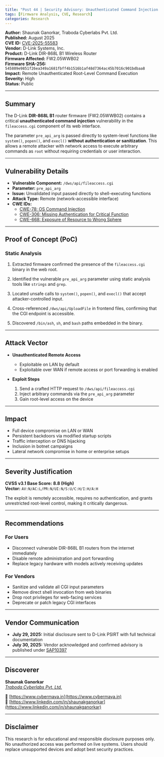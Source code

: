 ```yaml
---
title: "Post 44 | Security Advisory: Unauthenticated Command Injection in D-Link DIR-868L B1 (CVE-2025-55583)"
tags: [Firmware Analysis, CVE, Research]
categories: Research
---
```


**Author:** Shaunak Ganorkar, Traboda Cyberlabs Pvt. Ltd.  
**Published:** August 2025  
**CVE ID:** [CVE-2025-55583](https://cve.mitre.org/cgi-bin/cvename.cgi?name=CVE-2025-55583)  
**Vendor:** D-Link Systems, Inc.  
**Product:** D-Link DIR-868L B1 Wireless Router  
**Firmware Affected:** FW2.05WWB02  
**Firmware SHA-256:** `545809e9851f26ea349a1681fbff4b1516b1af48d7364ac45b7016c901bdbaa8`  
**Impact:** Remote Unauthenticated Root-Level Command Execution  
**Severity:** High  
**Status:** Public  

---

## Summary

The D-Link **DIR-868L B1** router firmware (FW2.05WWB02) contains a critical **unauthenticated command injection** vulnerability in the `fileaccess.cgi` component of its web interface.

The parameter `pre_api_arg` is passed directly to system-level functions like `system()`, `popen()`, and `execl()` **without authentication or sanitization**. This allows a remote attacker with network access to execute arbitrary commands as `root` without requiring credentials or user interaction.

---

## Vulnerability Details

- **Vulnerable Component:** `/dws/api/fileaccess.cgi`  
- **Parameter:** `pre_api_arg`  
- **Issue:** Unvalidated input passed directly to shell-executing functions  
- **Attack Type:** Remote (network-accessible interface)  
- **CWE IDs:**  
  - [CWE-78: OS Command Injection](https://cwe.mitre.org/data/definitions/78.html)  
  - [CWE-306: Missing Authentication for Critical Function](https://cwe.mitre.org/data/definitions/306.html)  
  - [CWE-668: Exposure of Resource to Wrong Sphere](https://cwe.mitre.org/data/definitions/668.html)

---

## Proof of Concept (PoC)

### Static Analysis

1. Extracted firmware confirmed the presence of the `fileaccess.cgi` binary in the web root.  

2. Identified the vulnerable `pre_api_arg` parameter using static analysis tools like `strings` and `grep`.  

3. Located unsafe calls to `system()`, `popen()`, and `execl()` that accept attacker-controlled input.  

4. Cross-referenced `/dws/api/UploadFile` in frontend files, confirming that the CGI endpoint is accessible.  

5. Discovered `/bin/ash`, `sh`, and `bash` paths embedded in the binary.  

---

## Attack Vector

- **Unauthenticated Remote Access**  
  - Exploitable on LAN by default  
  - Exploitable over WAN if remote access or port forwarding is enabled  

- **Exploit Steps**  
  1. Send a crafted HTTP request to `/dws/api/fileaccess.cgi`  
  2. Inject arbitrary commands via the `pre_api_arg` parameter  
  3. Gain root-level access on the device

---

## Impact

- Full device compromise on LAN or WAN  
- Persistent backdoors via modified startup scripts  
- Traffic interception or DNS hijacking  
- Inclusion in botnet campaigns  
- Lateral network compromise in home or enterprise setups  

---

## Severity Justification

**CVSS v3.1 Base Score:** **8.8 (High)**  
**Vector:** `AV:N/AC:L/PR:N/UI:N/S:U/C:H/I:H/A:H`

The exploit is remotely accessible, requires no authentication, and grants unrestricted root-level control, making it critically dangerous.

---

## Recommendations

### For Users
- Disconnect vulnerable DIR-868L B1 routers from the internet immediately  
- Disable remote administration and port forwarding  
- Replace legacy hardware with models actively receiving updates  

### For Vendors
- Sanitize and validate all CGI input parameters  
- Remove direct shell invocation from web binaries  
- Drop root privileges for web-facing services  
- Deprecate or patch legacy CGI interfaces

---

## Vendor Communication

- **July 29, 2025:** Initial disclosure sent to D-Link PSIRT with full technical documentation  
- **July 30, 2025:** Vendor acknowledged and confirmed advisory is published under [SAP10397](https://supportannouncement.us.dlink.com/security/publication.aspx?name=SAP10397)  
 

---

## Discoverer

**Shaunak Ganorkar**  
*[Traboda Cyberlabs Pvt. Ltd.](https://traboda.com/)*  

🔗 [https://www.cybermaya.in](https://www.cybermaya.in)  
🔗 [https://www.linkedin.com/in/shaunakganorkar](https://www.linkedin.com/in/shaunakganorkar)

---

## Disclaimer

This research is for educational and responsible disclosure purposes only. No unauthorized access was performed on live systems. Users should replace unsupported devices and adopt best security practices.

